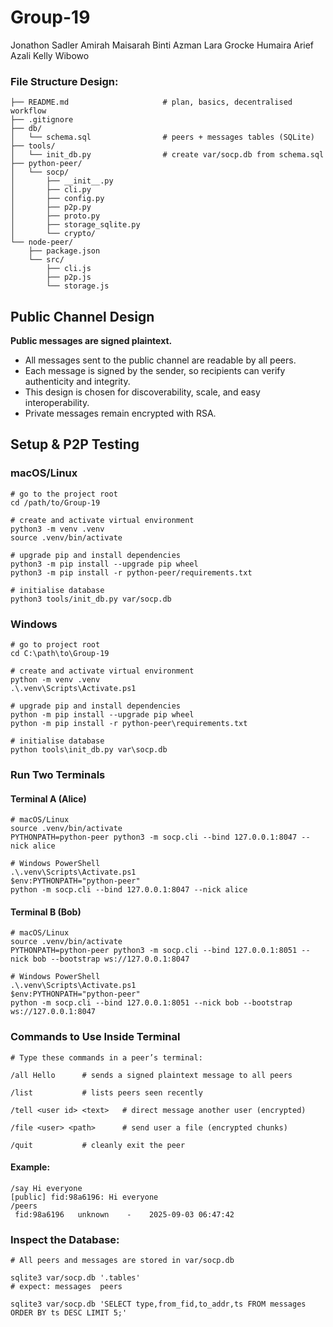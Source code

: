 # Group-19

Jonathon Sadler
Amirah Maisarah Binti Azman
Lara Grocke
Humaira Arief Azali
Kelly Wibowo

### File Structure Design:
```
├── README.md                     # plan, basics, decentralised workflow
├── .gitignore
├── db/
│   └── schema.sql                # peers + messages tables (SQLite)
├── tools/
│   └── init_db.py                # create var/socp.db from schema.sql
├── python-peer/
│   └── socp/
│       ├── __init__.py
│       ├── cli.py                
│       ├── config.py
│       ├── p2p.py                
│       ├── proto.py              
│       ├── storage_sqlite.py     
│       └── crypto/               
└── node-peer/
    ├── package.json
    └── src/
        ├── cli.js               
        ├── p2p.js                
        └── storage.js           
```

## Public Channel Design

**Public messages are signed plaintext.**  
- All messages sent to the public channel are readable by all peers.
- Each message is signed by the sender, so recipients can verify authenticity and integrity.
- This design is chosen for discoverability, scale, and easy interoperability.
- Private messages remain encrypted with RSA.

## Setup & P2P Testing

### macOS/Linux
```
# go to the project root
cd /path/to/Group-19

# create and activate virtual environment
python3 -m venv .venv
source .venv/bin/activate

# upgrade pip and install dependencies
python3 -m pip install --upgrade pip wheel
python3 -m pip install -r python-peer/requirements.txt

# initialise database
python3 tools/init_db.py var/socp.db
```

### Windows
```
# go to project root
cd C:\path\to\Group-19

# create and activate virtual environment
python -m venv .venv
.\.venv\Scripts\Activate.ps1

# upgrade pip and install dependencies
python -m pip install --upgrade pip wheel
python -m pip install -r python-peer\requirements.txt

# initialise database
python tools\init_db.py var\socp.db
```

### Run Two Terminals

#### Terminal A (Alice)
```
# macOS/Linux
source .venv/bin/activate
PYTHONPATH=python-peer python3 -m socp.cli --bind 127.0.0.1:8047 --nick alice

# Windows PowerShell
.\.venv\Scripts\Activate.ps1
$env:PYTHONPATH="python-peer"
python -m socp.cli --bind 127.0.0.1:8047 --nick alice
```

#### Terminal B (Bob)
```
# macOS/Linux
source .venv/bin/activate
PYTHONPATH=python-peer python3 -m socp.cli --bind 127.0.0.1:8051 --nick bob --bootstrap ws://127.0.0.1:8047

# Windows PowerShell
.\.venv\Scripts\Activate.ps1
$env:PYTHONPATH="python-peer"
python -m socp.cli --bind 127.0.0.1:8051 --nick bob --bootstrap ws://127.0.0.1:8047
```

### Commands to Use Inside Terminal
```
# Type these commands in a peer’s terminal:

/all Hello      # sends a signed plaintext message to all peers

/list           # lists peers seen recently

/tell <user id> <text>   # direct message another user (encrypted)

/file <user> <path>      # send user a file (encrypted chunks)

/quit           # cleanly exit the peer
```

#### Example:
```
/say Hi everyone
[public] fid:98a6196: Hi everyone
/peers
 fid:98a6196   unknown    -    2025-09-03 06:47:42
```

### Inspect the Database:
```
# All peers and messages are stored in var/socp.db

sqlite3 var/socp.db '.tables'
# expect: messages  peers

sqlite3 var/socp.db 'SELECT type,from_fid,to_addr,ts FROM messages ORDER BY ts DESC LIMIT 5;'
```
